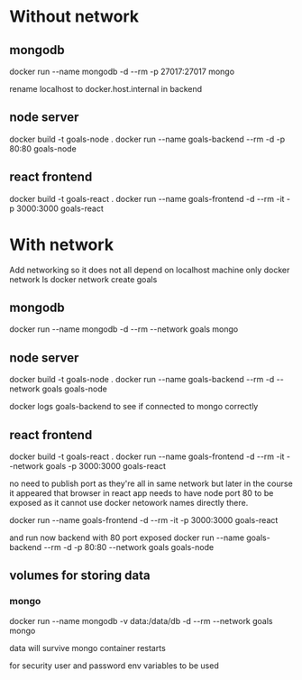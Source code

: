 # Without network

## mongodb
docker run --name mongodb -d --rm -p 27017:27017  mongo

rename localhost to docker.host.internal in backend

## node server
docker build -t goals-node .
docker run --name goals-backend --rm -d -p 80:80 goals-node

## react frontend
docker build -t goals-react .
docker run --name goals-frontend -d --rm -it -p 3000:3000 goals-react

# With network

Add networking so it does not all depend on localhost machine only
docker network ls
docker network create goals

## mongodb
docker run --name mongodb -d --rm --network goals  mongo

## node server
docker build -t goals-node .
docker run --name goals-backend --rm -d --network goals goals-node

docker logs goals-backend to see if connected to mongo correctly

## react frontend
docker build -t goals-react .
docker run --name goals-frontend -d --rm -it --network goals -p 3000:3000 goals-react

no need to publish port as they're all in same network
but later in the course it appeared that browser in react app needs
to have node port 80 to be exposed as it cannot use docker netowork
names directly there.

docker run --name goals-frontend -d --rm -it -p 3000:3000 goals-react

and run now backend with 80 port exposed
docker run --name goals-backend --rm -d -p 80:80 --network goals goals-node

## volumes for storing data

### mongo
docker run --name mongodb -v data:/data/db -d --rm --network goals  mongo

data will survive mongo container restarts

for security user and password env variables to be used




